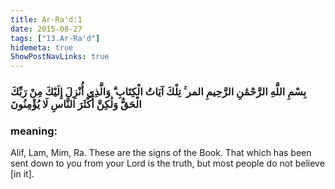 ```yaml
---
title: Ar-Ra'd:1
date: 2015-08-27
tags: ["13.Ar-Ra'd"]
hidemeta: true 
ShowPostNavLinks: true 
---
```

### بِسْمِ اللَّهِ الرَّحْمَٰنِ الرَّحِيمِ المر ۚ تِلْكَ آيَاتُ الْكِتَابِ ۗ وَالَّذِي أُنْزِلَ إِلَيْكَ مِنْ رَبِّكَ الْحَقُّ وَلَٰكِنَّ أَكْثَرَ النَّاسِ لَا يُؤْمِنُونَ
### meaning: 
Alif, Lam, Mim, Ra. These are the signs of the Book. That which has been sent down to you from your Lord is the truth, but most people do not believe [in it].
